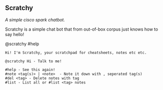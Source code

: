 ## Scratchy

*A simple cisco spark chatbot.*

Scratchy is a simple chat bot that from out-of-box corpus just knows how to say hello!

@scratchy #help

    Hi! I'm Scratchy, your scratchpad for cheatsheets, notes etc etc.

    @scratchy Hi - Talk to me!
    
    #help - See this again!
    #note <tag(s)> | <note>  - Note it down with , seperated tag(s)
    #del <tag> - Delete notes with tag
    #list - List all or #list <tag> notes


